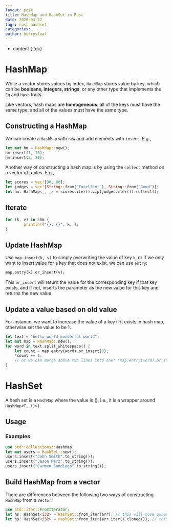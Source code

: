 ```yaml
---
layout: post
title: HashMap and HashSet in Rust
date: 2020-03-22
tags: rust hashset
categories: 
author: berrysleaf
---
```

* content
{:toc}


# HashMap
While a vector stores values by index, `HashMap` stores value by key, which can be **booleans, integers, strings**, or any other type that implements the `Eq` and `Hash` traits.




Like vectors, hash maps are **homogeneous**: all of the keys must have the same type, and all of the values must have the same type.


## Constructing a HashMap
We can create a `HashMap` with `new` and add elements with `insert`. E.g., 
```rust
let mut hm = HashMap::new(); 
hm.insert(1, 10);
hm.insert(2, 20);
```

Another way of constructing a hash map is by using the `collect` method on a vector of tuples. E.g., 
```rust
let scores = vec![90, 80];
let judges = vec![String::from("Excellent"), String::from("Good")];
let hm: HashMap<_, _> = scores.iter().zip(judges.iter()).collect(); 
```

## Iterate 
```rust
for (k, v) in &hm {
        println!("{}: {}", k, );
}
```

## Update HashMap 
Use `map.insert(k, v)` to simply overwriting the value of key `k`, or if we only want to insert value for a key that does not exist, we can use `entry`:
```rust
map.entry(k).or_insert(v);
```

This `or_insert` will return the value for the corresponding key if that key exists, and if not, inserts the parameter as the new value for this key and returns the new value.

## Update a value based on old value 
For instance, we want to increase the value of a key if it exists in hash map, otherwise set the value to be 1. 
```rust
let text = "hello world wonderful world";
let mut map = HashMap::new();
for word in text.split_whitespace() {
    let count = map.entry(word).or_insert(0);
    *count += 1; 
    // or we can merge above two lines into one: *map.entry(word).or_insert(0);
}
```

# HashSet

A hash set is a `HashMap` where the value is (), i.e., it is a wrapper around `HashMap<T, ()>)`.

## Usage
### Examples
```rust
use std::collections::HashMap; 
let mut users = HashSet::new(); 
users.insert("John Smith".to_string());
users.insert("Jason Marz".to_string());
users.insert("Carmen Sandiago".to_string());
```

## Build HashMap from a vector
There are differences between the following two ways of constructing `HashMap` from a `Vector`:

```rust
use std::iter::FromIterator;
let hs: HashSet<i32> = HashSet::from_iter(arr); // this will move ownership to hs, or 
let hs: HashSet<i32> = HashSet::from_iter(arr.iter().cloned()); // this will preserve the ownership of arr 
```
